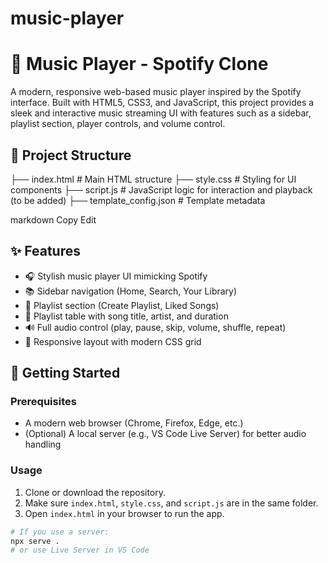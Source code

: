 # music-player
# 🎵 Music Player - Spotify Clone

A modern, responsive web-based music player inspired by the Spotify interface. Built with HTML5, CSS3, and JavaScript, this project provides a sleek and interactive music streaming UI with features such as a sidebar, playlist section, player controls, and volume control.

## 📁 Project Structure
├── index.html # Main HTML structure
├── style.css # Styling for UI components
├── script.js # JavaScript logic for interaction and playback (to be added)
├── template_config.json # Template metadata

markdown
Copy
Edit


## ✨ Features

- 🎧 Stylish music player UI mimicking Spotify
- 📚 Sidebar navigation (Home, Search, Your Library)
- 💾 Playlist section (Create Playlist, Liked Songs)
- 🎵 Playlist table with song title, artist, and duration
- 🔊 Full audio control (play, pause, skip, volume, shuffle, repeat)
- 📱 Responsive layout with modern CSS grid

## 🚀 Getting Started

### Prerequisites

- A modern web browser (Chrome, Firefox, Edge, etc.)
- (Optional) A local server (e.g., VS Code Live Server) for better audio handling

### Usage

1. Clone or download the repository.
2. Make sure `index.html`, `style.css`, and `script.js` are in the same folder.
3. Open `index.html` in your browser to run the app.

```bash
# If you use a server:
npx serve .
# or use Live Server in VS Code
